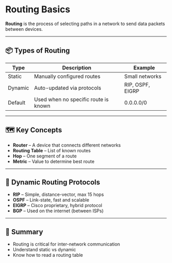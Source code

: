 # Routing Basics

**Routing** is the process of selecting paths in a network to send data packets between devices.

---

## 📦 Types of Routing

| Type       | Description                            | Example         |
|------------|----------------------------------------|-----------------|
| Static     | Manually configured routes             | Small networks  |
| Dynamic    | Auto-updated via protocols             | RIP, OSPF, EIGRP|
| Default    | Used when no specific route is known   | 0.0.0.0/0       |

---

## 🗺️ Key Concepts

- **Router** – A device that connects different networks
- **Routing Table** – List of known routes
- **Hop** – One segment of a route
- **Metric** – Value to determine best route

---

## 🔧 Dynamic Routing Protocols

- **RIP** – Simple, distance-vector, max 15 hops
- **OSPF** – Link-state, fast and scalable
- **EIGRP** – Cisco proprietary, hybrid protocol
- **BGP** – Used on the internet (between ISPs)

---

## 📌 Summary
- Routing is critical for inter-network communication
- Understand static vs dynamic
- Know how to read a routing table
